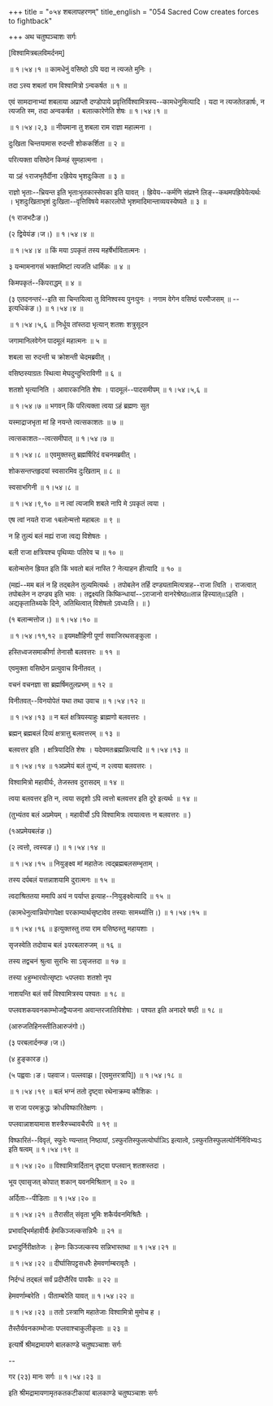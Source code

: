 +++
title = "०५४ शबलापहरणम्"
title_english = "054 Sacred Cow creates forces to fightback"

+++
अथ चतुष्पञ्चाशः सर्गः  

\[विश्वामित्रबलविमर्दनम्\]  

 ॥ १।५४।१ ॥ कामधेनुं वसिष्ठो ऽपि यदा न त्यजते मुनिः ।  

तदा ऽस्य शबलां राम विश्वामित्रो ऽन्वकर्षत  ॥  १  ॥   

एवं सामदानाभ्यां शबलाया अप्राप्तौ दण्डोपाये प्रवृत्तिर्विश्वामित्रस्य--कामधेनुमित्यादि । यदा न त्यजतेतङार्षः, न त्यजति स्म, तदा अन्वकर्षत । बलात्कारेणेति शेषः ॥ १।५४।१ ॥   

 ॥ १।५४।२,३ ॥ नीयमाना तु शबला राम राज्ञा महात्मना ।  

दुःखिता चिन्तयामास रुदन्ती शोककर्शिता  ॥  २  ॥   

परित्यक्ता वसिष्ठेन किमहं सुमहात्मना ।  

या ऽहं १राजभृतैर्दीना २ह्रियेय भृशदुःकिता  ॥  ३  ॥   

राज्ञो भृताः--भ्रियन्त इति भृताःभृतकास्सेवका इति यावत् । ह्रियेय--कर्मणि संप्रश्ने लिङ्--कथमपह्रियेयेत्यर्थः । भृशदुःखिताभृशं दुःखिता--वृत्तिविषये मकारलोपो भृशमादिमान्ताव्ययस्येष्यते  ॥  ३  ॥   

(१ राजभटैःङ।)  

(२ द्वियेयंङ।ज।) ॥ १।५४।४ ॥   

 ॥ १।५४।४ ॥ किं मया ऽपकृतं तस्य महर्षेर्भावितात्मनः ।  

३ यन्मामनागसं भक्तामिष्टां त्यजति धार्मिकः  ॥  ४  ॥   

किमपकृतं--किपराद्धम्  ॥  ४  ॥   

(३ एतदनन्तरं--इति सा चिन्तयित्वा तु विनिश्वस्य पुनःपुनः । नगाम वेगेन वसिष्ठं परमौजसम्  ॥  --इत्यधिकंङ।) ॥ १।५४।४ ॥   

 ॥ १।५४।५,६ ॥ निर्धूय तांस्तदा भृत्यान् शतशः शत्रुसूदन  

जगामानिलवेगेन पादमूलं महात्मनः  ॥  ५  ॥   

शबला सा रुदन्ती च क्रोशन्ती चेदमब्रवीत् ।  

वसिष्ठस्याग्रतः स्थित्वा मेघदुन्दुभिराविणी  ॥  ६  ॥   

शतशो भृत्यानिति । आवारकानिति शेषः । पादमूलं--पादसमीपम् ॥ १।५४।५,६ ॥   

 ॥ १।५४।७ ॥ भगवन् किं परित्यक्ता त्वया ऽहं ब्रह्मणः सुत  

यस्माद्राजभृता मां हि नयन्ते त्वत्सकाशतः  ॥  ७  ॥   

त्वत्सकाशतः--त्वत्समीपात् ॥ १।५४।७ ॥   

 ॥ १।५४।८ ॥ एवमुक्तस्तु ब्रह्मर्षिरिदं वचनमब्रवीत् ।  

शोकसन्तप्तहृदयां स्वसारमिव दुःखिताम्  ॥  ८  ॥   

स्वसाभगिनी ॥ १।५४।८ ॥   

 ॥ १।५४।९,१० ॥ न त्वां त्यजामि शबले नापि मे ऽपकृतं त्वया ।  

एष त्वां नयते राजा १बलोन्मत्तो महाबलः  ॥  ९  ॥   

न हि तुल्यं बलं मह्यं राजा त्वद्य विशेषतः ।  

बली राजा क्षत्रियश्च पृथिव्याः पतिरेव च  ॥  १०  ॥   

बलोन्मत्तेन ह्रियत इति किं भवतो बलं नास्ति ? नेत्याहन हीत्यादि  ॥  १०  ॥   

(मह्यं--मम बलं न हि तद्बलेन तुल्यमित्यर्थः । तपोबलेन तर्हि दण्ड्यतामित्यत्राह--राजा त्विति । राजत्वात् तपोबलेन न दण्ड्य इति भावः । तद्वक्ष्यति किष्किन्धायां--ऽराजानो वानरेश्रेष्ठ৷৷৷৷तान्न हिस्यात्৷৷৷৷ऽइति । अद्यकृतातिथ्यके दिने, अतिथित्वात् विशेषतो ऽवध्यःति।  ॥ )  

(१ बलान्मत्तोज।) ॥ १।५४।१० ॥   

 ॥ १।५४।११,१२ ॥ इयमक्षौहिणी पूर्णा सवाजिरथसङ्कुला ।  

हस्तिध्वजसमाकीर्णा तेनासौ बलवत्तरः  ॥  ११  ॥   

एवमुक्ता वसिष्ठेन प्रत्युवाच विनीतवत् ।  

वचनं वचनज्ञा सा ब्रह्मर्षिमतुलप्रभम्  ॥  १२  ॥   

विनीतवत्--विनयोपेतं यथा तथा उवाच ॥ १।५४।१२ ॥   

 ॥ १।५४।१३ ॥ न बलं क्षत्रियस्याहुः ब्राह्मणो बलवत्तरः ।  

ब्रह्मन् ब्रह्मबलं दिव्यं क्षत्रात्तु बलवत्तरम्  ॥  १३  ॥   

बलवत्तर इति । क्षत्रियादिति शेषः । यदेवमतःब्रह्मन्नित्यादि ॥ १।५४।१३ ॥   

 ॥ १।५४।१४ ॥ १अप्रमेयं बलं तुभ्यं, न २त्वया बलवत्तरः ।  

विश्वामित्रो महावीर्यः, तेजस्तव दुरासदम्  ॥  १४  ॥   

त्वया बलवत्तर इति न, त्वया सदृशो ऽपि त्वत्तो बलवत्तर इति दूरे इत्यर्थः  ॥  १४  ॥   

(तुभ्यंतव बलं अप्रमेयम् । महावीर्यो ऽपि विश्वामित्रः त्वयात्वत्तः न बलवत्तरः  ॥ )  

(१अप्रमेयबलंङ।)  

(२ त्वत्तो, त्वस्यङ।) ॥ १।५४।१४ ॥   

 ॥ १।५४।१५ ॥ नियुङ्क्ष्व मां महातेजः त्वद्ब्रह्मबलसम्भृताम् ।  

तस्य दर्पबलं यत्तन्नाशयामि दुरात्मनः  ॥  १५  ॥   

त्वदाश्रिततया ममापि अयं न पर्याप्त इत्याह--नियुङ्क्ष्वेत्यादि  ॥  १५  ॥   

(कामधेनुत्वान्नियोगापेक्षा परकाम्यार्थसृष्टावेव तस्याः सामर्थ्यात्ति।) ॥ १।५४।१५ ॥   

 ॥ १।५४।१६ ॥ इत्युक्तस्तु तया राम वसिष्ठस्तु महायशाः ।  

सृजस्वेति तदोवाच बलं ३परबलारुजम्  ॥  १६  ॥   

तस्य तद्वचनं श्रुत्वा सुरभिः सा ऽसृजत्तदा  ॥  १७  ॥   

तस्या ४हुम्भारवोत्सृष्टाः ५पप्लवाः शतशो नृप  

नाशयन्ति बलं सर्वं विश्वामित्रस्य पश्यतः  ॥  १८  ॥   

पप्लवशकयवनकाम्भोजद्वैप्यजना अवान्तरजातिविशेषाः । पश्यत इति अनादरे षष्ठी  ॥  १८  ॥   

(आरुजतिहिनस्तीतिआरुजंगो।)  

(३ परबलार्दनम्ङ।ज।)  

(४ हुङ्कारङ।)  

(५ पह्ववाः।ङ। पहवाज। पल्लवाझ। \[एवमुत्तरत्रापि\]) ॥ १।५४।१८ ॥   

 ॥ १।५४।१९ ॥ बलं भग्नं ततो दृष्ट्वा रथेनाक्रम्य कौशिकः ।  

स राजा परमक्रुद्धः क्रोधविष्फारितेक्षणः ।  

पप्लवान्नाशयामास शस्त्रैरुच्चावचैरपि  ॥  १९  ॥   

विष्फारितं--विवृतं, स्फुरेः ण्यन्तात् निष्ठायां, ऽस्फुरतिस्फुलत्योर्घाञिऽ इत्यात्वे, ऽस्फुरतिस्फुलत्योर्निर्निविभ्यःऽ इति षत्वम् ॥ १।५४।१९ ॥   

 ॥ १।५४।२० ॥ विश्वामित्रार्दितान् दृष्ट्वा पप्लवान् शतशस्तदा ।  

भूय एवासृजत् कोपात् शकान् यवनमिश्रितान्  ॥  २०  ॥   

अर्दिताः--पीडिताः ॥ १।५४।२० ॥   

 ॥ १।५४।२१ ॥ तैरासीत् संवृता भूमिः शकैर्यवनमिश्रितैः ।  

प्रभावद्भिर्महावीर्यैः हेमकिञ्जल्कसन्निभैः  ॥  २१  ॥   

प्रभादुर्निरीक्षतेजः । हेम्नः किञ्जल्कस्य सन्निभास्तथा ॥ १।५४।२१ ॥   

 ॥ १।५४।२२ ॥ दीर्घासिपट्टसधरैः हेमवर्णाम्बरावृतैः ।  

निर्दग्धं तद्बलं सर्वं प्रदीप्तैरिव पावकैः  ॥  २२  ॥   

हेमवर्णाम्बरेति । पीताम्बरेति यावत् ॥ १।५४।२२ ॥   

 ॥ १।५४।२३ ॥ ततो ऽस्त्राणि महातेजाः विश्वामित्रो मुमोच ह ।  

तैस्तैर्यवनकाम्भोजाः पप्लवाश्चाकुलीकृताः  ॥  २३  ॥   

इत्यार्षे श्रीमद्रामायणे बालकाण्डे चतुष्पञ्चाशः सर्गः  

--  

गर (२३) मानः सर्गः ॥ १।५४।२३ ॥   

इति श्रीमद्रामायणामृतकतकटीकायां बालकाण्डे चतुष्पञ्चाशः सर्गः  

  


